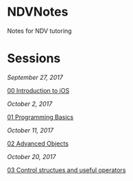 # NDVNotes
Notes for NDV tutoring

Sessions
====

*September 27, 2017*

[00 Introduction to iOS](00-iOSIntro.md)

*October 2, 2017*

[01 Programming Basics](01-Basics.md)

*October 11, 2017*

[02 Advanced Objects](02-Objects.md)

*October 20, 2017*

[03 Control structues and useful operators](03-ControlStructures.md)
